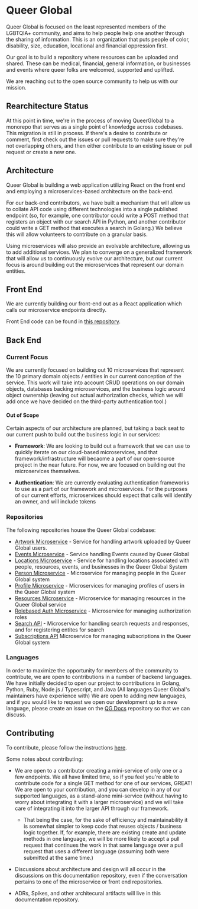 # Queer Global

Queer Global is focused on the least represented members of the LGBTQIA+ community, and aims to help people help one another through the sharing of information. This is an organization that puts people of color, disability, size, education, locational and financial oppression first. 

Our goal is to build a repository where resources can be uploaded and shared. These can be medical, financial, general information, or businesses and events where queer folks are welcomed, supported and uplifted. 

We are reaching out to the open source community to help us with our mission.


## Rearchitecture Status
At this point in time, we're in the process of moving QueerGlobal to a monorepo that serves as a single point of knowledge across codebases. This migration is still in process. If there's a desire to contribute or
comment, first check out the issues or pull requests to make sure they're not overlapping others, and then either contribute to an existing issue or pull request or create a new one.

## Architecture

Queer Global is building a web application utilizing React on the front end and employing a microservices-based architecture on the back-end. 

For our back-end contributors, we have built a mechanism that will allow us to collate API code using different technologies into a single published endpoint (so, for example, one contributor could write a POST method that registers an object with our search API in Python, and another contributor could write a GET method that executes a search in Golang.) We believe this will allow volunteers to contribute on a granular basis.

Using microservices will also provide an evolvable architecture, allowing us to add additional services. We plan to converge on a generalized framework that will allow us to continuously evolve our architecture, but our current focus is around building out the microservices that represent our domain entities.

## Front End

We are currently building our front-end out as a React application which calls our microservice endpoints directly.

Front End code can be found in [this repository](https://github.com/QueerGlobal/qg-frontend-v2).

## Back End

### Current Focus

We are currently focused on building out 10 microservices that represent the 10 primary domain objects / entities in our current conception of the service. This work will take into account CRUD operations on our domain objects, databases backing microservices, and the business logic around object ownership (leaving out actual authorization checks, which we will add once we have decided on the third-party authentication tool.)

#### Out of Scope

Certain aspects of our architecture are planned, but taking a back seat to our current push to build out the business logic in our services:

- **Framework**: We are looking to build out a framework that we can use to quickly iterate on our cloud-based microservices, and that framework/infrastructure will becaome a part of our open-source project in the near future. For now, we are focused on building out the microservices themselves.

- **Authentication**: We are currently evaluating authentication frameworks to use as a part of our framework and microservices. For the purposes of our current efforts, microservices should expect that calls will identify an owner, and will include tokens 

  

### Repositories

The following repositories house the Queer Global codebase:

- [Artwork Microservice](https://github.com/QueerGlobal/qg-artwork-api) - Service for handling artwork uploaded by Queer Global users.
- [Events Microservice](https://github.com/QueerGlobal/qg-events-api) - Service handling Events caused by Queer Global
- [Locations Microservice](https://github.com/QueerGlobal/qg-locations-api) - Service for handling locations associated with people, resources, events, and businesses in the Queer Global System
- [Person Microservice](https://github.com/QueerGlobal/qg-person-api) - Microservice for managing people in the Queer Global system
- [Profile Microservice](https://github.com/QueerGlobal/qg-profile-api) - Microservices for managing profiles of users in the Queer Global system
- [Resources Microservice](https://github.com/QueerGlobal/qg-resources-api) - Microservice for managing resources in the Queer Global service
- [Rolebased Auth Microservice](https://github.com/QueerGlobal/qg-rolebased-auth-api) - Microservice for managing authorization roles
- [Search API](https://github.com/QueerGlobal/qg-search-api) - Microservice for handling search requests and responses, and for registering entites for search
- [Subscriptions API](https://github.com/QueerGlobal/qg-subscription-api) Microservice for managing subscriptions in the Queer Global system

### Languages

In order to maximize the opportunity for members of the community to contribute, we are open to contributions in a number of backend languages. We have initially decided to open our project to contributions in Golang, Python, Ruby, Node.js / Typescript, and Java (All languages Queer Global's maintainers have experience with) We are open to adding new languages, and if you would like to request we open our development up to a new language, please create an issue on the [QG Docs](https://github.com/QueerGlobal/qg-docs) repository so that we can discuss.

## Contributing

To contribute, please follow the instructions [here](https://github.com/QueerGlobal/qg-docs/blob/main/CONTRIBUTING.md).

Some notes about contributing:

- We are open to a contributor creating a mini-service of only one or a few endpoints. We all have limited time, so if you feel you're able to contribute code for a single GET method for one of our services, GREAT! We are open to your contribution, and you can develop in any of our supported languages, as a stand-alone mini-service (without having to worry about integrating it with a larger microservice) and we will take care of integrating it into the larger API through our framework.

  - That being the case, for the sake of efficiency and maintainability it is somewhat simpler to keep code that reuses objects / business logic together. If, for example, there are existing create and update methods in one language, we will be more likely to accept a pull request that continues the work in that same language over a pull request that uses a different language (assuming both were submitted at the same time.)

- Discussions about architecture and design will all occur in the discussions on this documentation repository, even if the conversation pertains to one of the microservice or front end repositories. 

- ADRs, Spikes, and other architecural artifacts will live in this documentation repository.



 
